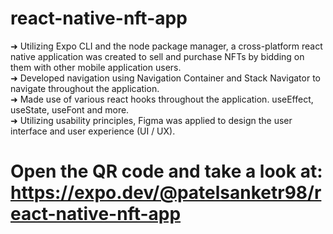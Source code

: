 # react-native-nft-app

➜ Utilizing Expo CLI and the node package manager, a cross-platform react native application was created to sell and purchase NFTs by bidding on them with other mobile application users.<br />
➜ Developed navigation using Navigation Container and Stack Navigator to navigate throughout the application.<br />
➜ Made use of various react hooks throughout the application. useEffect, useState, useFont and more.<br />
➜ Utilizing usability principles, Figma was applied to design the user interface and user experience (UI / UX).<br />

# Open the QR code and take a look at: https://expo.dev/@patelsanketr98/react-native-nft-app
